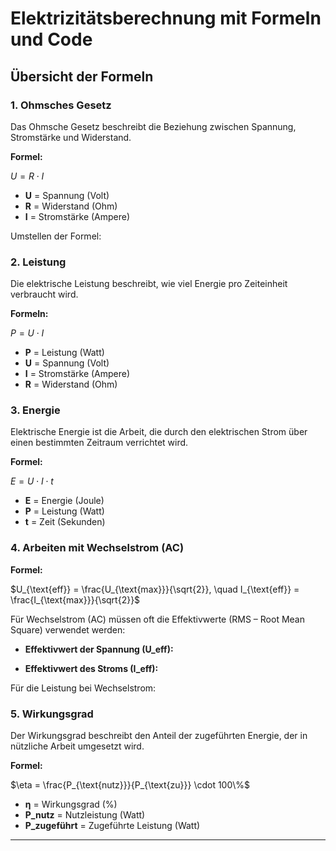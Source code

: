 
# Elektrizitätsberechnung mit Formeln und Code

## Übersicht der Formeln

### 1. Ohmsches Gesetz
Das Ohmsche Gesetz beschreibt die Beziehung zwischen Spannung, Stromstärke und Widerstand.

**Formel:**

$U = R \cdot I$

- **U** = Spannung (Volt)
- **R** = Widerstand (Ohm)
- **I** = Stromstärke (Ampere)

Umstellen der Formel:

### 2. Leistung
Die elektrische Leistung beschreibt, wie viel Energie pro Zeiteinheit verbraucht wird.

**Formeln:**

$P = U \cdot I$

- **P** = Leistung (Watt)
- **U** = Spannung (Volt)
- **I** = Stromstärke (Ampere)
- **R** = Widerstand (Ohm)

### 3. Energie
Elektrische Energie ist die Arbeit, die durch den elektrischen Strom über einen bestimmten Zeitraum verrichtet wird.

**Formel:**

$E = U \cdot I \cdot t$

- **E** = Energie (Joule)
- **P** = Leistung (Watt)
- **t** = Zeit (Sekunden)

### 4. Arbeiten mit Wechselstrom (AC)

**Formel:**

$U_{\text{eff}} = \frac{U_{\text{max}}}{\sqrt{2}}, \quad I_{\text{eff}} = \frac{I_{\text{max}}}{\sqrt{2}}$

Für Wechselstrom (AC) müssen oft die Effektivwerte (RMS – Root Mean Square) verwendet werden:

- **Effektivwert der Spannung (U_eff):**

- **Effektivwert des Stroms (I_eff):**

Für die Leistung bei Wechselstrom:

### 5. Wirkungsgrad
Der Wirkungsgrad beschreibt den Anteil der zugeführten Energie, der in nützliche Arbeit umgesetzt wird.

**Formel:**

$\eta = \frac{P_{\text{nutz}}}{P_{\text{zu}}} \cdot 100\%$

- **η** = Wirkungsgrad (%)
- **P_nutz** = Nutzleistung (Watt)
- **P_zugeführt** = Zugeführte Leistung (Watt)

---
